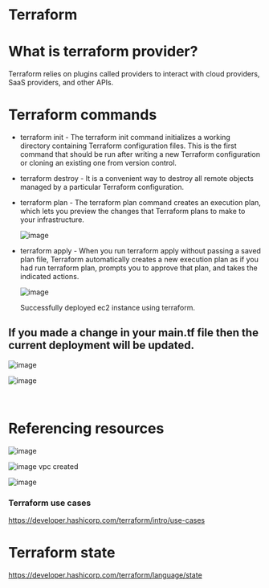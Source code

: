 # Terraform

# What is terraform provider?
Terraform relies on plugins called providers to interact with cloud providers, SaaS providers, and other APIs.


# Terraform commands
- terraform init - The terraform init command initializes a working directory containing Terraform configuration files. This is the first command that should be run after writing a new Terraform configuration or cloning an existing one from version control.
- terraform destroy - It is a convenient way to destroy all remote objects managed by a particular Terraform configuration.


- terraform plan - The terraform plan command creates an execution plan, which lets you preview the changes that Terraform plans to make to your infrastructure. <br/>



   ![image](https://user-images.githubusercontent.com/85761276/202907017-a71419d6-487b-41a1-98f7-016ba411fac1.png)


- terraform apply - When you run terraform apply without passing a saved plan file, Terraform automatically creates a new execution plan as if you had run terraform plan, prompts you to approve that plan, and takes the indicated actions. 

   ![image](https://user-images.githubusercontent.com/85761276/202907318-589d5a1a-4cb9-4c1e-b56f-4d371c6a4005.png)

    Successfully deployed ec2 instance using terraform. <br/>
    
    
    
     
## If you made a change in your main.tf file then the current deployment will be updated.
   ![image](https://user-images.githubusercontent.com/85761276/202908017-75253f70-2674-4922-b246-67d049be6eda.png)
   
   ![image](https://user-images.githubusercontent.com/85761276/202908049-cec9b0af-f948-44ac-ac23-8d0f5fcefff5.png)

<br/>

# Referencing resources
   ![image](https://user-images.githubusercontent.com/85761276/202909429-db94f42f-a708-4c0f-8794-ef90a24d6cc7.png)

   
   ![image](https://user-images.githubusercontent.com/85761276/202909054-730f22cd-5b67-4804-8c79-4e6685d27d92.png)
    vpc created <br/>
    
   ![image](https://user-images.githubusercontent.com/85761276/202909130-c3f983a4-9305-4c89-869a-f95d978383bf.png)
   

### Terraform use cases
https://developer.hashicorp.com/terraform/intro/use-cases


# Terraform state 
https://developer.hashicorp.com/terraform/language/state



    
